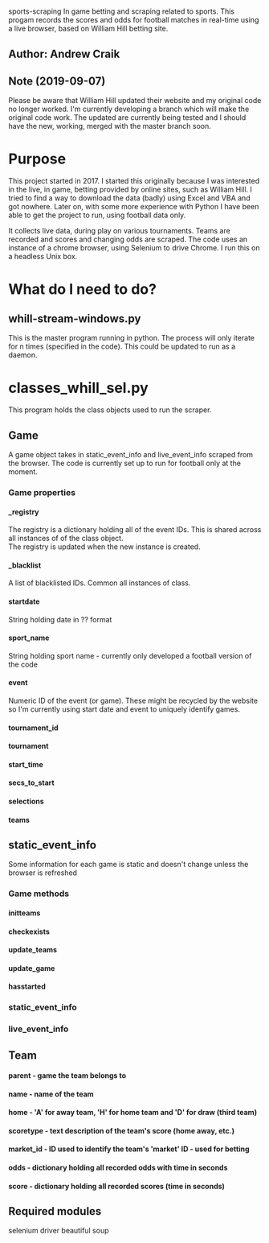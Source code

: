 #
sports-scraping
In game betting and scraping related to sports.  This progam records the scores and odds for football matches in real-time using a live browser, based on William Hill betting site.

## Author: Andrew Craik

## Note (2019-09-07)

Please be aware that William Hill updated their website and my original code no longer worked.  I'm currently developing a branch which will make the original code work.  The updated are currently being tested and I should have the new, working, merged with the master branch soon.

# Purpose

This project started in 2017.  I started this originally because I was interested in the live, in game, betting provided by online sites, such as William Hill.  I tried to find a way to download the data (badly) using Excel and VBA and got nowhere.  Later on, with some more experience with Python I have been able to get the project to run, using football data only.

It collects live data, during play on various tournaments. Teams are recorded and scores and changing odds are scraped.  The code uses an instance of a chrome browser, using Selenium to drive Chrome.  I run this on a headless Unix box.

# What do I need to do?
## whill-stream-windows.py
This is the master program running in python.  The process will only iterate for n times (specified in the code).  This could be updated to run as a daemon.

# classes_whill_sel.py

This program holds the class objects used to run the scraper.

## Game
A game object takes in static_event_info and live_event_info scraped from the browser. The code is currently set up to run for football only at the moment.

### Game properties
#### \_registry
The registry is a dictionary holding all of the event IDs.  This is shared across all instances of of the class object.  
The registry is updated when the new instance is created.
#### \_blacklist
A list of blacklisted IDs.  Common all instances of class.
#### startdate
String holding date in ?? format
#### sport_name
String holding sport name - currently only developed a football version of the code
#### event
Numeric ID of the event (or game).  These might be recycled by the website so I'm currently using start date and event to uniquely identify games.
#### tournament_id
#### tournament
#### start_time
#### secs_to_start
#### selections
#### teams
#### 
## static_event_info
Some information for each game is static and doesn't change unless the browser is refreshed

### Game methods
#### initteams
#### checkexists
#### update_teams
#### update_game
#### hasstarted

### static_event_info
### live_event_info


## Team
#### parent    - game the team belongs to
#### name      - name of the team
#### home      - 'A' for away team, 'H' for home team and 'D' for draw (third team)
#### scoretype - text description of the team's score (home away, etc.)
#### market_id - ID used to identify the team's 'market' ID - used for betting
#### odds      - dictionary holding all recorded odds with time in seconds
#### score     - dictionary holding all recorded scores (time in seconds)

## Required modules

selenium driver
beautiful soup


